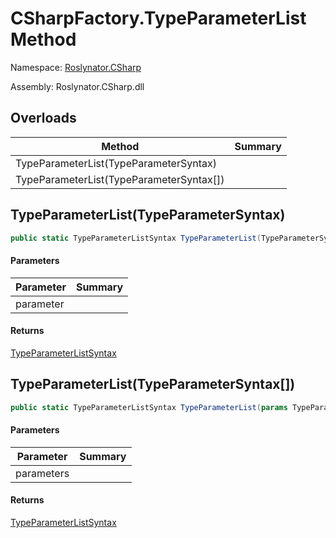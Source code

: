 # CSharpFactory\.TypeParameterList Method

Namespace: [Roslynator.CSharp](../../README.md)

Assembly: Roslynator\.CSharp\.dll

## Overloads

| Method | Summary |
| ------ | ------- |
| TypeParameterList\(TypeParameterSyntax\) | |
| TypeParameterList\(TypeParameterSyntax\[\]\) | |

## TypeParameterList\(TypeParameterSyntax\)

```csharp
public static TypeParameterListSyntax TypeParameterList(TypeParameterSyntax parameter)
```

#### Parameters

| Parameter | Summary |
| --------- | ------- |
| parameter | |

#### Returns

[TypeParameterListSyntax](https://docs.microsoft.com/en-us/dotnet/api/microsoft.codeanalysis.csharp.syntax.typeparameterlistsyntax)


## TypeParameterList\(TypeParameterSyntax\[\]\)

```csharp
public static TypeParameterListSyntax TypeParameterList(params TypeParameterSyntax[] parameters)
```

#### Parameters

| Parameter | Summary |
| --------- | ------- |
| parameters | |

#### Returns

[TypeParameterListSyntax](https://docs.microsoft.com/en-us/dotnet/api/microsoft.codeanalysis.csharp.syntax.typeparameterlistsyntax)



